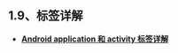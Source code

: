 ## 1.9、标签详解
- [**Android application 和 activity 标签详解**](http://blog.csdn.net/self_study/article/details/54020909)